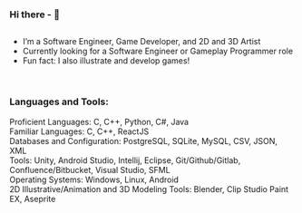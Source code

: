 ### Hi there - 👋

## 

- I’m a Software Engineer, Game Developer, and 2D and 3D Artist
- Currently looking for a Software Engineer or Gameplay Programmer role
- Fun fact: I also illustrate and develop games!
<br />

### Languages and Tools:

Proficient Languages: C, C++, Python, C#, Java 
<br />
Familiar Languages: C, C++, ReactJS
<br />
Databases and Configuration: PostgreSQL, SQLite, MySQL, CSV, JSON, XML
<br />
Tools: Unity, Android Studio, Intellij, Eclipse,  Git/Github/Gitlab, Confluence/Bitbucket, Visual Studio, SFML
<br />
Operating Systems: Windows, Linux, Android
<br />
2D Illustrative/Animation and 3D Modeling Tools: Blender, Clip Studio Paint EX, Aseprite
<br />
